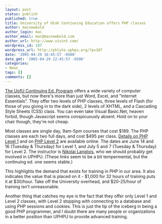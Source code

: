 ```yaml
---
layout: post
status: publish
published: true
title: University of Utah Contiuning Education offers PHP classes
author: macnewbold
author_login: mac
author_email: mac@macnewbold.com
author_url: http://www.vivint.com/
wordpress_id: 107
wordpress_url: http://phlyte.uphpu.org/?p=107
date: '2005-04-29 16:45:57 -0500'
date_gmt: '2005-04-29 22:45:57 -0500'
categories:
- News
tags: []
comments: []
---
```

<p><a href="http://www.continue.utah.edu/edtech/">The UofU Continuing Ed. Program</a> offers a wide variety of computer classes, but now there's more than just Word, Excel, and "Internet Essentials". They offer two levels of PHP classes, three levels of Flash (for those of you giving in to the dark side), 2 levels of XHTML, and a Cascading Style Sheets (CSS) class. You can even take Visual Basic.Net, heaven forbid, though Javascript seems conspicuously absent. Hold on to your chair though, they're not cheap.</p>
<p>Most classes are single day, 9am-5pm courses that cost $189. The PHP classes are each two full days, and cost $495 per class. <a href="http://continue.utah.edu/edtech/fmpro?search_id===EDTEC520&term==1056">Details on PHP Level 1</a> and on <a href="http://continue.utah.edu/edtech/fmpro?search_id===EDTEC521&term==1056">PHP Level 2</a> are available online. The dates are June 14 and 16 (Tuesday & Thursday) for Level 1, and July 5 and 7 (Tuesday & Thursday) for Level 2. The instructor is <a href="http://continue.utah.edu/edtech/fmpro?-format=instructor.html&link===16036343">Nikolai Langlois</a>, who we should probably get involved in UPHPU. (These links seem to be a bit tempermental, but the continuing ed. one seems stable.)
<p>This highlights the demand that exists for training in PHP in our area. It also indicates the value that is placed on it - $1,000 for 32 hours of training puts it at $30/hour. Take off the University overhead, and $20-25/hour of training isn't unreasonable.</p>
<p>Another thing that catches my eye is the fact that they offer only Level 1 and Level 2 classes, with Level 2 stopping with connecting to a database and using PHP sessions and cookies. This is just the tip of the iceberg in  being a good PHP programmer, and I doubt there are many people or organizations in a better position than UPHPU to provide advanced training.</p>
